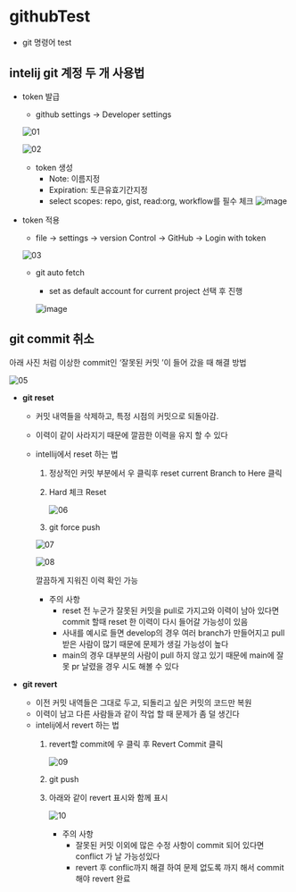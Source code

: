 # githubTest

- git 명령어 test


## intelij git 계정 두 개 사용법

- token 발급
    - github settings → Developer settings
    
    ![01](https://github.com/ChoiBongGeun/githubTest/assets/32670745/03f67bb4-07ed-4bfa-9e36-816bf7c82bc0)
    
    ![02](https://github.com/ChoiBongGeun/githubTest/assets/32670745/853a83d9-cb28-4ff5-9488-0c359dc9aee5)
    
    - token 생성
        - Note: 이름지정
        - Expiration: 토큰유효기간지정
        - select scopes: repo, gist, read:org, workflow를 필수 체크
          ![image](https://github.com/ChoiBongGeun/githubTest/assets/32670745/5abec6ee-f53f-4865-bdf4-24cfd9254755)
- token 적용
    - file → settings → version Control → GitHub → Login with token
    
    ![03](https://github.com/ChoiBongGeun/githubTest/assets/32670745/dd8c045c-2da4-4e64-b15b-ef9c23a07943)
    
    - git auto fetch
        - set as default account for current project 선택 후 진행
        
        ![image](https://github.com/ChoiBongGeun/githubTest/assets/32670745/a85dad29-653f-44ed-a504-bea41021c7c9)
        

## git commit 취소

아래 사진 처럼 이상한 commit인 ‘잘못된 커밋 ’이 들어 갔을 때 해결 방법

![05](https://github.com/ChoiBongGeun/githubTest/assets/32670745/016698fc-885d-4d70-8585-a54ff023e947)

- **git reset**
    - 커밋 내역들을 삭제하고, 특정 시점의 커밋으로 되돌아감.
    - 이력이 같이 사라지기 때문에 깔끔한 이력을 유지 할 수 있다
    - intellij에서 reset 하는 법
        1. 정상적인 커밋 부분에서 우 클릭후 reset current Branch to Here 클릭
        2. Hard 체크 Reset
            
            ![06](https://github.com/ChoiBongGeun/githubTest/assets/32670745/abe276c2-20f6-40a8-8916-c74a0fb97c4e)
            
        3. git force push
        
        ![07](https://github.com/ChoiBongGeun/githubTest/assets/32670745/ed3705ba-8e79-4de0-ba87-7ad2ed475fb4)
        
        ![08](https://github.com/ChoiBongGeun/githubTest/assets/32670745/dbc0e2d5-84ec-4112-ae6f-7d2a437b4dd1)
        
        깔끔하게 지워진 이력 확인 가능 
        
        - 주의 사항
            - reset 전 누군가 잘못된 커밋을 pull로 가지고와 이력이 남아 있다면 commit 할때 reset 한 이력이 다시 들어갈 가능성이 있음
            - 사내를 예시로 들면 develop의 경우 여러 branch가 만들어지고 pull 받은 사람이 많기 때문에 문제가 생길 가능성이 높다
            - main의 경우 대부분의 사람이 pull 하지 않고 있기 때문에 main에 잘못 pr 날렸을 경우 시도 해볼 수 있다

- **git revert**
    - 이전 커밋 내역들은 그대로 두고, 되돌리고 싶은 커밋의 코드만 복원
    - 이력이 남고 다른 사람들과 같이 작업 할 때 문제가 좀 덜 생긴다
    - intelij에서 revert 하는 법
        1. revert할 commit에 우 클릭 후 Revert Commit 클릭 
            
            ![09](https://github.com/ChoiBongGeun/githubTest/assets/32670745/03be8223-848b-4575-8474-6bcf66fc56e9)
            
        2. git push 
        3. 아래와 같이 revert 표시와 함께 표시 
            
            ![10](https://github.com/ChoiBongGeun/githubTest/assets/32670745/41e9295a-60fa-4fb8-b619-beae411f6757)
            
            - 주의 사항
                - 잘못된 커밋 이외에 많은 수정 사항이 commit 되어 있다면 conflict 가 날 가능성있다
                - revert 후 conflic까지 해결 하여 문제 없도록 까지 해서 commit 해야 revert 완료
